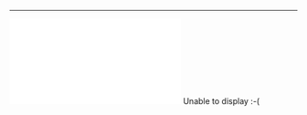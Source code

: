 ---
<object data="issues/0101b.pdf" type="application/pdf">
    <embed src="issues/0101b.pdf">
        Unable to display :-(
    </embed>
</object>
